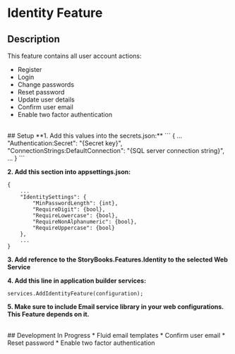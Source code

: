 ﻿# Identity Feature

## Description
This feature contains all user account actions:
* Register
* Login
* Change passwords
* Reset password
* Update user details
* Confirm user email
* Enable two factor authentication

<br>
## Setup
**1. Add this values into the secrets.json:**
```
{
	...
	"Authentication:Secret": "{Secret key}",
	"ConnectionStrings:DefaultConnection": "{SQL server connection string}",
	...
}
```

**2. Add this section into appsettings.json:**
```
{
	...
	"IdentitySettings": {
		"MinPasswordLength": {int},
		"RequireDigit": {bool},
		"RequireLowercase": {bool},
		"RequireNonAlphanumeric": {bool},
		"RequireUppercase": {bool}
	},
	...
}
```

**3. Add reference to the StoryBooks.Features.Identity to the selected Web Service**


**4. Add this line in application builder services:**
```
services.AddIdentityFeature(configuration);
```

**5. Make sure to include Email service library in your web configurations. This Feature depends on it.**

<br>
## Development In Progress
* Fluid email templates
* Confirm user email
* Reset password
* Enable two factor authentication
